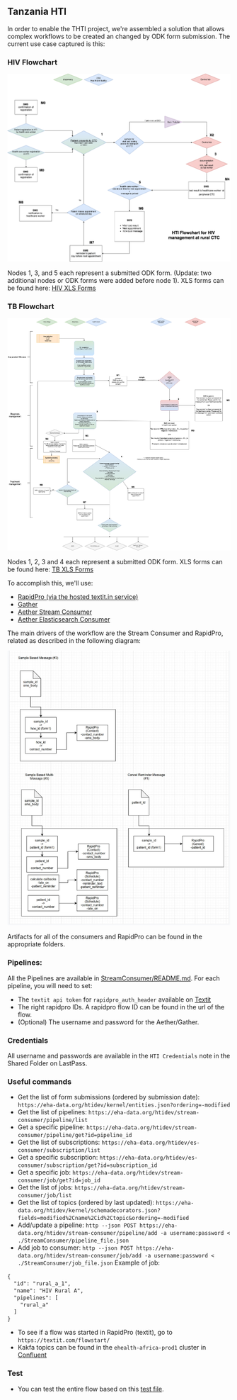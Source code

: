 ## Tanzania HTI

In order to enable the THTI project, we're assembled a solution that allows complex workflows to be created an changed by ODK form submission. The current use case captured is this:

### HIV Flowchart
![HIV Flowchart](/doc/hiv_flowchart.png)

Nodes 1, 3, and 5 each represent a submitted ODK form. (Update: two additional nodes or ODK forms were added before node 1). XLS forms can be found here: [HIV XLS Forms](https://drive.google.com/drive/folders/1JH3GJyF3hMjdzFYgiIt6DzwrQ8pl7zdH)

### TB Flowchart
![TB Flowchart](/doc/tb_flowchart.png)

Nodes 1, 2, 3 and 4 each represent a submitted ODK form. XLS forms can be found here: [TB XLS Forms](https://drive.google.com/drive/folders/13JwDJLgS_uFgrUR3Zd-YziF5hbGnqIcw?usp=sharing)

To accomplish this, we'll use:
- [RapidPro (via the hosted textit.in service)](https://textit.in)
- [Gather](https://github.com/ehealthafrica/gather)
- [Aether Stream Consumer](https://github.com/ehealthafrica/aether-stream-consumer)
- [Aether Elasticsearch Consumer](https://github.com/ehealthafrica/aether-elasticsearch-consumer)

The main drivers of the workflow are the Stream Consumer and RapidPro, related as described in the following diagram:

![Diagram](/doc/Selection_001.jpg)

Artifacts for all of the consumers and RapidPro can be found in the appropriate folders.

### Pipelines:

All the Pipelines are available in [StreamConsumer/README.md](https://github.com/eHealthAfrica/tanzania-hti/tree/master/StreamConsumer#pipelines). For each pipeline, you will need to set:
- The `textit api token` for `rapidpro_auth_header` available on [Textit](https://textit.com/org/home/)
- The right rapidpro IDs. A rapidpro flow ID can be found in the url of the flow.
- (Optional) The username and password for the Aether/Gather.

### Credentials

All username and passwords are available in the `HTI Credentials` note in the Shared Folder on LastPass.

### Useful commands

- Get the list of form submissions (ordered by submission date): `https://eha-data.org/htidev/kernel/entities.json?ordering=-modified`
- Get the list of pipelines: `https://eha-data.org/htidev/stream-consumer/pipeline/list`
- Get a specific pipeline: `https://eha-data.org/htidev/stream-consumer/pipeline/get?id=pipeline_id`
- Get the list of subscriptions: `https://eha-data.org/htidev/es-consumer/subscription/list`
- Get a specific subscription: `https://eha-data.org/htidev/es-consumer/subscription/get?id=subscription_id`
- Get a specific job: `https://eha-data.org/htidev/stream-consumer/job/get?id=job_id`
- Get the list of jobs: `https://eha-data.org/htidev/stream-consumer/job/list`
- Get the list of topics (ordered by last updated): `https://eha-data.org/htidev/kernel/schemadecorators.json?fields=modified%2Cname%2Cid%2Ctopic&ordering=-modified`
- Add/update a pipeline: `http --json POST https://eha-data.org/htidev/stream-consumer/pipeline/add -a username:password < ./StreamConsumer/pipeline_file.json`
- Add job to consumer: `http --json POST https://eha-data.org/htidev/stream-consumer/job/add -a username:password < ./StreamConsumer/job_file.json`
Example of job:
```
{
  "id": "rural_a_1",
  "name": "HIV Rural A",
  "pipelines": [
    "rural_a"
  ]
}
```
- To see if a flow was started in RapidPro (textit), go to `https://textit.com/flowstart/`
- Kakfa topics can be found in the `ehealth-africa-prod1` cluster in [Confluent](https://confluent.cloud/)

### Test

- You can test the entire flow based on this [test file](https://docs.google.com/spreadsheets/d/1YmnVkh9YuN-7flEaBvW4VXmlpUFp-zdpPYTbj8E5ncQ/edit#gid=0).
